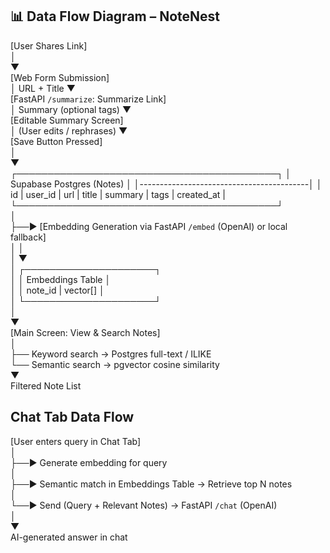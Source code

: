 ## 📊 Data Flow Diagram – NoteNest

[User Shares Link]  
       │  
       ▼  
[Web Form Submission]  
       │  URL + Title
       ▼  
[FastAPI `/summarize`: Summarize Link]  
       │  Summary (optional tags)
       ▼  
[Editable Summary Screen]  
       │  (User edits / rephrases)
       ▼  
[Save Button Pressed]  
       │  
       ▼  
 ┌──────────────────────────────────────────┐
  │      Supabase Postgres (Notes)           │
  │------------------------------------------│
  │ id | user_id | url | title | summary | tags | created_at |
 └──────────────────────────────────────────┘  
       │  
        ├──► [Embedding Generation via FastAPI `/embed` (OpenAI) or local fallback]  
       │         │  
       │         ▼  
       │   ┌─────────────────────┐  
       │   │ Embeddings Table    │  
       │   │ note_id | vector[]  │  
       │   └─────────────────────┘  
       │  
       ▼  
[Main Screen: View & Search Notes]  
       │  
        ├── Keyword search → Postgres full-text / ILIKE  
        └── Semantic search → pgvector cosine similarity  
              ▼  
        Filtered Note List  

## Chat Tab Data Flow

[User enters query in Chat Tab]  
       │  
       ├──► Generate embedding for query  
       │  
       ├──► Semantic match in Embeddings Table → Retrieve top N notes  
       │  
        └──► Send (Query + Relevant Notes) → FastAPI `/chat` (OpenAI)  
                  │  
                  ▼  
          AI-generated answer in chat  
